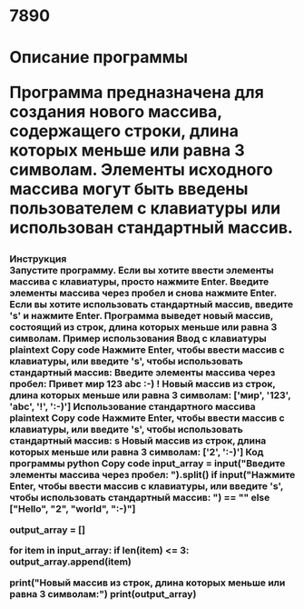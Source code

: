 # 7890
<h1><p>Описание программы<br>


Программа предназначена для создания нового массива, содержащего строки, длина которых меньше или равна 3 символам. Элементы исходного массива могут быть введены пользователем с клавиатуры или использован стандартный массив.

<h3><p>Инструкция<br>
Запустите программу.
Если вы хотите ввести элементы массива с клавиатуры, просто нажмите Enter. Введите элементы массива через пробел и снова нажмите Enter.
Если вы хотите использовать стандартный массив, введите 's' и нажмите Enter.
Программа выведет новый массив, состоящий из строк, длина которых меньше или равна 3 символам.
Пример использования
Ввод с клавиатуры
plaintext
Copy code
Нажмите Enter, чтобы ввести массив с клавиатуры, или введите 's', чтобы использовать стандартный массив: 
Введите элементы массива через пробел: Привет мир 123 abc :-) !
Новый массив из строк, длина которых меньше или равна 3 символам:
['мир', '123', 'abc', '!', ':-)']
Использование стандартного массива
plaintext
Copy code
Нажмите Enter, чтобы ввести массив с клавиатуры, или введите 's', чтобы использовать стандартный массив: s
Новый массив из строк, длина которых меньше или равна 3 символам:
['2', ':-)']
Код программы
python
Copy code
input_array = input("Введите элементы массива через пробел: ").split() if input("Нажмите Enter, чтобы ввести массив с клавиатуры, или введите 's', чтобы использовать стандартный массив: ") == "" else ["Hello", "2", "world", ":-)"]

output_array = []

for item in input_array:
    if len(item) <= 3:
        output_array.append(item)

print("Новый массив из строк, длина которых меньше или равна 3 символам:")
print(output_array)
